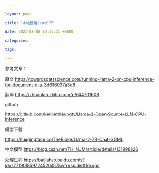 ```yaml
---

layout: post

title: "本地搭建chatGPT"

date: 2023-08-08 14:55:21 +0800

categories:

tags:
   
---
```



参考文章：

原文
https://towardsdatascience.com/running-llama-2-on-cpu-inference-for-document-q-a-3d636037a3d8

翻译
https://zhuanlan.zhihu.com/p/644701608

github

https://github.com/kennethleungty/Llama-2-Open-Source-LLM-CPU-Inference

模型下载

https://huggingface.co/TheBloke/Llama-2-7B-Chat-GGML


中文模型
https://blog.csdn.net/TH_NUM/article/details/131998826

处理过程
https://baijiahao.baidu.com/s?id=1771901859724520457&wfr=spider&for=pc